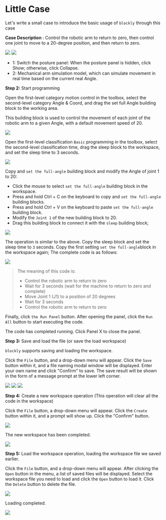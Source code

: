 # Little Case

Let's write a small case to introduce the basic usage of `blockly` through this case

**Case Description** : Control the robotic arm to return to zero, then control one joint to move to a 20-degree position, and then return to zero.

<img src="../../../../resources/3-FunctionsAndApplications/6.developmentGuide/myStudio/blockly/posture-btn.png" />

<img src="../../../../resources/3-FunctionsAndApplications/6.developmentGuide/myStudio/blockly/posture.png" />

- 1: Switch the posture panel: When the posture panel is hidden, click Show; otherwise, click Collapse.
- 2: Mechanical arm simulation model, which can simulate movement in real time based on the current real Angle.

**Step 2:** Start programming

Open the first-level category motion control in the toolbox, select the second-level category Angle & Coord, and drag the set full Angle building block to the working area.

This building block is used to control the movement of each joint of the robotic arm to a given Angle, with a default movement speed of 20.

<img src="../../../../resources/3-FunctionsAndApplications/6.developmentGuide/myStudio/blockly/case1.png" />

Open the first-level classification `Basic` programming in the toolbox, select the second-level classification time, drag the sleep block to the workspace, and set the sleep time to 3 seconds.

<img src="../../../../resources/3-FunctionsAndApplications/6.developmentGuide/myStudio/blockly/case2.png" />

Copy and `set the full-angle` building block and modify the Angle of joint 1 to 20:
- Click the mouse to select `set the full-angle` building block in the workspace.
- Press and hold Ctrl + C on the keyboard to copy and `set the full-angle `building blocks.
- Press and hold Ctrl + V on the keyboard to paste `set the full-angle` building block.
- Modify the `Joint 1` of the new building block to 20.
- Drag this building block to connect it with the `sleep` building block;

<img src="../../../../resources/3-FunctionsAndApplications/6.developmentGuide/myStudio/blockly/case3.png" />

The operation is similar to the above. Copy the sleep block and set the sleep time to `3` seconds.
Copy the first setting `set the full-angle`block in the workspace again;
The complete code is as follows:

<img src="../../../../resources/3-FunctionsAndApplications/6.developmentGuide/myStudio/blockly/case4.png" />

> The meaning of this code is:
> - Control the robotic arm to return to zero
> - Wait for 3 seconds (wait for the machine to return to zero and complete)
> - Move Joint 1 (J1) to a position of 20 degrees
> - Wait for 3 seconds
> - Control the robotic arm to return to zero

Finally, click `the Run Panel` button. After opening the panel, click the `Run All` button to start executing the code.

The code has completed running. Click Panel X to close the panel.

**Step 3:** Save and load the file (or save the load workspace)

`blockly` supports saving and loading the workspace.

Click the `File` button, and a drop-down menu will appear. Click the `Save` button within it, and a file naming modal window will be displayed. Enter your own name and click "Confirm" to save. The save result will be shown in the form of a message prompt at the lower left corner.

<img src="../../../../resources/3-FunctionsAndApplications/6.developmentGuide/myStudio/blockly/case5.png" />

<img src="../../../../resources/3-FunctionsAndApplications/6.developmentGuide/myStudio/blockly/case7.png" />

<img src="../../../../resources/3-FunctionsAndApplications/6.developmentGuide/myStudio/blockly/case10.png" />


**Step 4:** Create a new workspace operation (This operation will clear all the code in the workspace)

Click the `File` button, a drop-down menu will appear. Click the `Create` button within it, and a prompt will show up. Click the "Confirm" button.

<img src="../../../../resources/3-FunctionsAndApplications/6.developmentGuide/myStudio/blockly/case8.png" />

The new workspace has been completed.

<img src="../../../../resources/3-FunctionsAndApplications/6.developmentGuide/myStudio/blockly/case9.png" />

**Step 5:** Load the workspace operation, loading the workspace file we saved earlier.

Click the `File` button, and a drop-down menu will appear. After clicking the `Open` button in the menu, a list of saved files will be displayed. Select the workspace file you need to load and click the `Open` button to load it. Click the `Delete` button to delete the file.

<img src="../../../../resources/3-FunctionsAndApplications/6.developmentGuide/myStudio/blockly/case11.png" />

Loading completed.

<img src="../../../../resources/3-FunctionsAndApplications/6.developmentGuide/myStudio/blockly/case4.png" />
